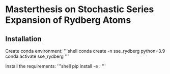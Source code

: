 # Masterthesis on Stochastic Series Expansion of Rydberg Atoms

## Installation

Create conda environment:
'''shell
conda create -n sse_rydberg python=3.9
conda activate sse_rydberg
'''

Install the requirements:
'''shell
pip install -e .
'''

